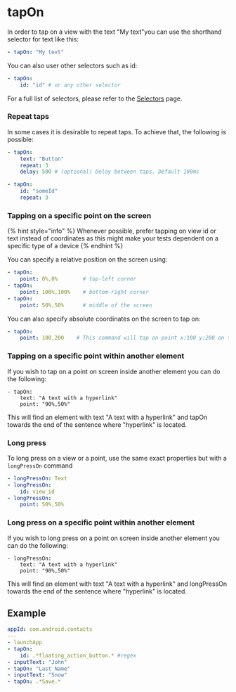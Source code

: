 # tapOn

In order to tap on a view with the text "My text"you can use the shorthand selector for text like this:

```yaml
- tapOn: "My text"
```

You can also user other selectors such as id:&#x20;

```yaml
- tapOn:
    id: "id" # or any other selector
```

For a full list of selectors, please refer to the [Selectors](../selectors.md) page.

### Repeat taps

In some cases it is desirable to repeat taps. To achieve that, the following is possible:

```yaml
- tapOn:
    text: "Button"
    repeat: 3
    delay: 500 # (optional) Delay between taps. Default 100ms

- tapOn:
    id: "someId"
    repeat: 3
```

### Tapping on a specific point on the screen

{% hint style="info" %}
Whenever possible, prefer tapping on view id or text instead of coordinates as this might make your tests dependent on a specific type of a device
{% endhint %}

You can specify a relative position on the screen using:

```yaml
- tapOn:
    point: 0%,0%        # top-left corner
- tapOn:
    point: 100%,100%    # bottom-right corner
- tapOn:
    point: 50%,50%      # middle of the screen
```

You can also specify absolute coordinates on the screen to tap on:

```yaml
- tapOn:
    point: 100,200    # This command will tap on point x:100 y:200 on the screen (in pixels)
```

### Tapping on a specific point within another element

If you wish to tap on a point on screen inside another element you can do the following:

```
- tapOn:
    text: "A text with a hyperlink"
    point: "90%,50%"
```

This will find an element with text "A text with a hyperlink" and tapOn towards the end of the sentence where "hyperlink" is located.

### Long press

To long press on a view or a point, use the same exact properties but with a `longPressOn` command

```yaml
- longPressOn: Text
- longPressOn:
    id: view_id
- longPressOn:
    point: 50%,50%
```

### Long press on a specific point within another element

If you wish to long press on a point on screen inside another element you can do the following:

```
- longPressOn:
    text: "A text with a hyperlink"
    point: "90%,50%"
```

This will find an element with text "A text with a hyperlink" and longPressOn towards the end of the sentence where "hyperlink" is located.

## Example

```yaml
appId: com.android.contacts
---
- launchApp
- tapOn:
    id: .*floating_action_button.* #regex
- inputText: "John"
- tapOn: "Last Name"
- inputText: "Snow"
- tapOn: .*Save.*
```
